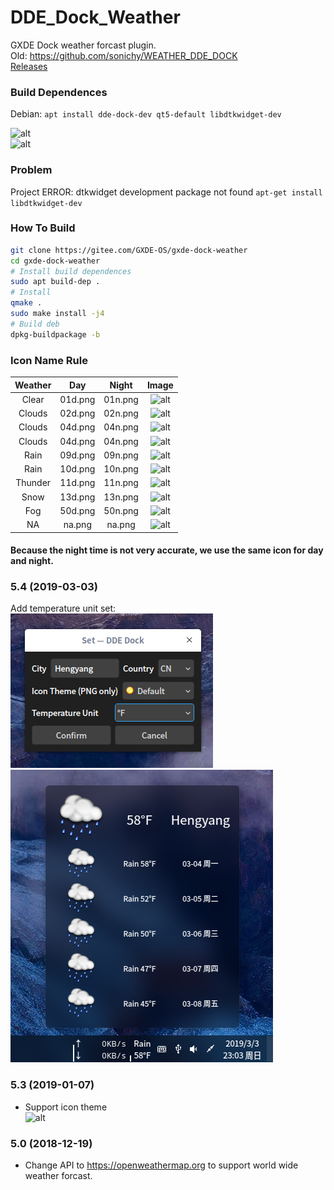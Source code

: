 # DDE_Dock_Weather
GXDE Dock weather forcast plugin.  
Old: https://github.com/sonichy/WEATHER_DDE_DOCK  
[Releases](../../releases/)  

### Build Dependences
Debian: `apt install dde-dock-dev qt5-default libdtkwidget-dev`

![alt](preview.png)  
![alt](FashionMode.png)  

### Problem
Project ERROR: dtkwidget development package not found
`apt-get install libdtkwidget-dev`

### How To Build
```bash
git clone https://gitee.com/GXDE-OS/gxde-dock-weather
cd gxde-dock-weather
# Install build dependences
sudo apt build-dep .
# Install
qmake .
sudo make install -j4
# Build deb
dpkg-buildpackage -b
```

### Icon Name Rule

| Weather | Day | Night | Image |
| :-----: | :-: | :---: | :---: |
| Clear | 01d.png | 01n.png | ![alt](icon/Default/01d.png) |
| Clouds | 02d.png | 02n.png | ![alt](icon/Default/02d.png) |
| Clouds | 04d.png | 04n.png | ![alt](icon/Default/03d.png) |
| Clouds | 04d.png | 04n.png | ![alt](icon/Default/04d.png) |
| Rain | 09d.png | 09n.png | ![alt](icon/Default/09d.png) |
| Rain | 10d.png | 10n.png | ![alt](icon/Default/10d.png) |
| Thunder | 11d.png | 11n.png | ![alt](icon/Default/11d.png) |
| Snow | 13d.png | 13n.png| ![alt](icon/Default/13d.png) |
| Fog | 50d.png | 50n.png | ![alt](icon/Default/50d.png) |
| NA | na.png | na.png | ![alt](icon/Default/na.png) |

#### Because the night time is not very accurate, we use the same icon for day and night.
### 5.4 (2019-03-03)
Add temperature unit set:  
![alt](TemperatureUnit.png)
![alt](Fahrenheit.png)
### 5.3 (2019-01-07)
* Support icon theme  
![alt](IconTheme.png)

### 5.0 (2018-12-19)
* Change API to https://openweathermap.org to support world wide weather forcast.
